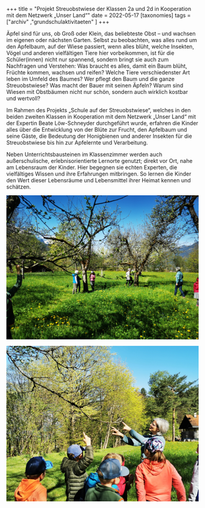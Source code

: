 +++
title = "Projekt Streuobstwiese der Klassen 2a und 2d in Kooperation mit dem Netzwerk „Unser Land“"
date = 2022-05-17
[taxonomies]
tags = ["archiv" ,"grundschulaktivitaeten" ]
+++

Äpfel sind für uns, ob Groß oder Klein, das beliebteste Obst – und wachsen im eigenen oder nächsten Garten. Selbst zu beobachten, was alles rund um den Apfelbaum, auf der Wiese passiert, wenn alles blüht, welche Insekten, Vögel und anderen vielfältigen Tiere hier vorbeikommen, ist für die Schüler(innen) nicht nur spannend, sondern bringt sie auch zum Nachfragen und Verstehen: Was braucht es alles, damit ein Baum blüht, Früchte kommen, wachsen und reifen? Welche Tiere verschiedenster Art leben im Umfeld des Baumes? Wer pflegt den Baum und die ganze Streuobstwiese? Was macht der Bauer mit seinen Äpfeln? Warum sind Wiesen mit Obstbäumen nicht nur schön, sondern auch wirklich kostbar und wertvoll?

Im Rahmen des Projekts „Schule auf der Streuobstwiese“, welches in den beiden zweiten Klassen in Kooperation mit dem Netzwerk „Unser Land“ mit der Expertin Beate Löw-Schneyder durchgeführt wurde, erfahren die Kinder alles über die Entwicklung von der Blüte zur Frucht, den Apfelbaum und seine Gäste, die Bedeutung der Honigbienen und anderer Insekten für die Streuobstwiese bis hin zur Apfelernte und Verarbeitung.

Neben Unterrichtsbausteinen im Klassenzimmer werden auch außerschulische, erlebnisorientierte Lernorte genutzt; direkt vor Ort, nahe am Lebensraum der Kinder. Hier begegnen sie echten Experten, die vielfältiges Wissen und ihre Erfahrungen mitbringen. So lernen die Kinder den Wert dieser Lebensräume und Lebensmittel ihrer Heimat kennen und schätzen.

[![](images/Foto-Streuobstwiese-1024x768.png)](https://volksschule-partenkirchen.de/wp-content/uploads/Foto-Streuobstwiese.png)

[![](images/Foto-Streuobstwiese-2-1024x829.png)](https://volksschule-partenkirchen.de/wp-content/uploads/Foto-Streuobstwiese-2.png)
